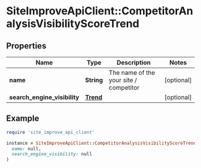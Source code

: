 # SiteImproveApiClient::CompetitorAnalysisVisibilityScoreTrend

## Properties

| Name | Type | Description | Notes |
| ---- | ---- | ----------- | ----- |
| **name** | **String** | The name of the your site / competitor | [optional] |
| **search_engine_visibility** | [**Trend**](Trend.md) |  | [optional] |

## Example

```ruby
require 'site_improve_api_client'

instance = SiteImproveApiClient::CompetitorAnalysisVisibilityScoreTrend.new(
  name: null,
  search_engine_visibility: null
)
```

